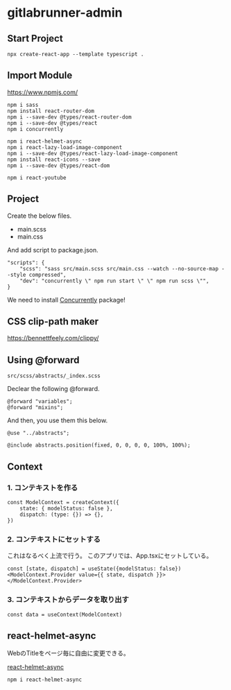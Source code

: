 # gitlabrunner-admin

## Start Project
```
npx create-react-app --template typescript .
```

## Import Module

https://www.npmjs.com/

```
npm i sass
npm install react-router-dom
npm i --save-dev @types/react-router-dom
npm i --save-dev @types/react
npm i concurrently

npm i react-helmet-async
npm i react-lazy-load-image-component
npm i --save-dev @types/react-lazy-load-image-component
npm install react-icons --save
npm i --save-dev @types/react-dom

npm i react-youtube
```

## Project
Create the below files.

* main.scss
* main.css

And add script to package.json.

```
"scripts": {
	"scss": "sass src/main.scss src/main.css --watch --no-source-map --style compressed",
    "dev": "concurrently \" npm run start \" \" npm run scss \"",
}
```

We need to install [Concurrently](https://www.npmjs.com/package/concurrently) package!

## CSS clip-path maker

https://bennettfeely.com/clippy/

## Using @forward

```src/scss/abstracts/_index.scss```

Declear the following @forward.

```
@forward "variables";
@forward "mixins";
```

And then, you use them this below.

```
@use "../abstracts";

@include abstracts.position(fixed, 0, 0, 0, 0, 100%, 100%);
```

## Context

### 1. コンテキストを作る

```
const ModelContext = createContext({
	state: { modelStatus: false },
	dispatch: (type: {}) => {},
})
```

### 2. コンテキストにセットする
これはなるべく上流で行う。
このアプリでは、App.tsxにセットしている。

```
const [state, dispatch] = useState({modelStatus: false})
<ModelContext.Provider value={{ state, dispatch }}></ModelContext.Provider>
```

### 3. コンテキストからデータを取り出す
```const data = useContext(ModelContext)```

## react-helmet-async
WebのTitleをページ毎に自由に変更できる。

[react-helmet-async](https://github.com/staylor/react-helmet-async)

```
npm i react-helmet-async
```
